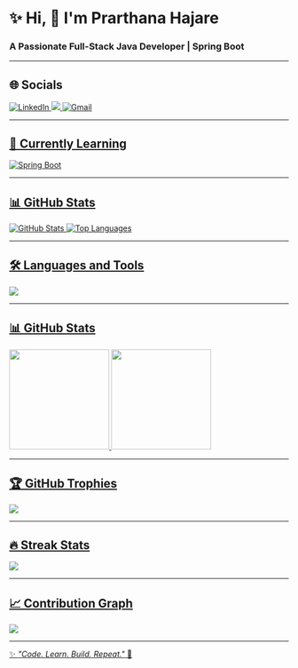 <h1>✨ Hi, 👋 I'm Prarthana Hajare</h1>

<h3> A Passionate Full-Stack Java Developer | Spring Boot </h3>

--- 

## 🌐 Socials
 <a href="https://www.linkedin.com/in/prarthana-hajare-24645535b" target="_blank">
    <img src="https://img.shields.io/badge/LinkedIn-Prarthana%20Hajare-blue?style=for-the-badge&logo=linkedin" alt="LinkedIn"/>
  </a>
  <a href="https://github.com/prarthana282002" target="_blank"><img src="https://img.shields.io/badge/GitHub-prarthana282002-black?style=for-thebadge&logo=github"/</a>
    <img src="https://img.shields.io/badge/Gmail-Contact%20Me-red?style=for-the-badge&logo=gmail" alt="Gmail"/>

  ---
  
## 🌱 Currently Learning

![Spring Boot](https://img.shields.io/badge/Learning-SpringBoot-brightgreen?style=for-the-badge&logo=spring)

---

## 📊 GitHub Stats
  <img src="https://github-readme-stats.vercel.app/api?username=prarthana282002&show_icons=true&theme=tokyonight&count_private=true" alt="GitHub Stats" />
  <img src="https://github-readme-stats.vercel.app/api/top-langs/?username=prarthana282002&layout=compact&theme=tokyonight" alt="Top Languages" />

---

## 🛠 Languages and Tools
  <img src="https://skillicons.dev/icons?i=java,spring,react,,mysql,hibernate,git,github,html,css,js" />

---

## 📊 GitHub Stats
  <img src="https://github-readme-stats.vercel.app/api?username=prarthana282002&show_icons=true&theme=tokyonight" height="180em" />
  <img src="https://github-readme-stats.vercel.app/api/top-langs/?username=prarthana282002&layout=compact&theme=tokyonight" height="180em"/>

---

## 🏆 GitHub Trophies
  <img src="https://github-profile-trophy.vercel.app/?username=prarthana282002&theme=radical&margin-w=15&margin-h=15&row=1" />

---

## 🔥 Streak Stats
  <img src="https://github-readme-streak-stats.herokuapp.com/?user=prarthana282002&theme=radical" />

---

## 📈 Contribution Graph
  <img src="https://github-readme-activity-graph.vercel.app/graph?username=prarthana282002&theme=react-dark&hide_border=true" />

---

✨ _"Code. Learn. Build. Repeat."_ 🚀


